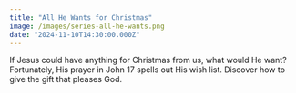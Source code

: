 ```yaml
---
title: "All He Wants for Christmas"
image: /images/series-all-he-wants.png
date: "2024-11-10T14:30:00.000Z"
---
```

If Jesus could have anything for Christmas from us, what would He want? Fortunately, His prayer in John 17 spells out His wish list. Discover how to give the gift that pleases God.
